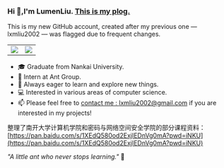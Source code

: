 ### Hi 👋,I'm LumenLiu. [This is my plog.](https://LumenLiu.github.io/)

This is my new GitHub account, created after my previous one — lxmliu2002 — was flagged due to frequent changes.

<table>
  <tr>
    <td><img src="https://github-readme-stats.vercel.app/api?username=LumenLiu&show_icons=true&hide_border=true&include_all_commits=true&count_private=true" /></td>
    <td><img src="https://github-readme-stats.vercel.app/api/top-langs/?username=LumenLiu&hide_border=true&langs_count=3" /></td>
  </tr>
</table>

- 🎓 Graduate from Nankai University.
- 💼 Intern at Ant Group.
- 🌱 Always eager to learn and explore new things.
- 💻 Interested in various areas of computer science.
- 📫 Please feel free to [contact me : lxmliu2002@gmail.com](mailto:lxmliu2002@gmail.com) if you are interested in my projects!

整理了南开大学计算机学院和密码与网络空间安全学院的部分课程资料：[https://pan.baidu.com/s/1XEdQ580od2ExjIEDnVg0mA?pwd=iNKU](https://pan.baidu.com/s/1XEdQ580od2ExjIEDnVg0mA?pwd=iNKU)

*"A little ant who never stops learning."* 🐜

